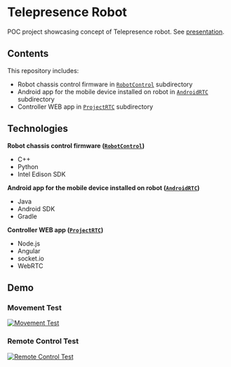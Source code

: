 # Telepresence Robot
POC project showcasing concept of Telepresence robot. See [presentation](https://docs.google.com/presentation/d/17IMiyJbYmXMNmQYshKpdtc69EZUAMqOpMEtW1brKiLw).

## Contents

This repository includes:
 - Robot chassis control firmware in [`RobotControl`](https://github.com/aldomozhirov/TelepresenceRobot/tree/master/RobotControl) subdirectory
 - Android app for the mobile device installed on robot in [`AndroidRTC`](https://github.com/aldomozhirov/TelepresenceRobot/tree/master/AndroidRTC) subdirectory
 - Controller WEB app in [`ProjectRTC`](https://github.com/aldomozhirov/TelepresenceRobot/tree/master/ProjectRTC) subdirectory

## Technologies

**Robot chassis control firmware ([`RobotControl`](https://github.com/aldomozhirov/TelepresenceRobot/tree/master/RobotControl))**
- C++
- Python
- Intel Edison SDK

**Android app for the mobile device installed on robot ([`AndroidRTC`](https://github.com/aldomozhirov/TelepresenceRobot/tree/master/AndroidRTC))**
- Java
- Android SDK
- Gradle

**Controller WEB app ([`ProjectRTC`](https://github.com/aldomozhirov/TelepresenceRobot/tree/master/ProjectRTC))**
- Node.js
- Angular
- socket.io
- WebRTC

## Demo

### Movement Test
[![Movement Test](https://img.youtube.com/vi/mwYcMxRYzkY/0.jpg)](https://www.youtube.com/watch?v=mwYcMxRYzkY)

### Remote Control Test
[![Remote Control Test](https://img.youtube.com/vi/a6pFXhL2lEU/0.jpg)](https://www.youtube.com/watch?v=a6pFXhL2lEU)
